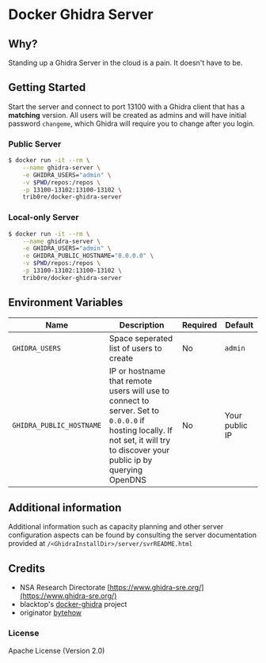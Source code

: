 # Docker Ghidra Server

## Why?

Standing up a Ghidra Server in the cloud is a pain. It doesn't have to be.

## Getting Started

Start the server and connect to port 13100 with a Ghidra client that has a **matching** version. All users will be created as admins and will have initial password `changeme`, which Ghidra will require you to change after you login.

### Public Server

```bash
$ docker run -it --rm \
    --name ghidra-server \
    -e GHIDRA_USERS="admin" \
    -v $PWD/repos:/repos \
    -p 13100-13102:13100-13102 \
    trib0re/docker-ghidra-server
```

### Local-only Server

```bash
$ docker run -it --rm \
    --name ghidra-server \
    -e GHIDRA_USERS="admin" \
    -e GHIDRA_PUBLIC_HOSTNAME="0.0.0.0" \
    -v $PWD/repos:/repos \
    -p 13100-13102:13100-13102 \
    trib0re/docker-ghidra-server
```


## Environment Variables

| Name | Description | Required | Default |
| - | - | - | - |
|`GHIDRA_USERS` | Space seperated list of users to create | No | `admin` |
|`GHIDRA_PUBLIC_HOSTNAME` | IP or hostname that remote users will use to connect to server. Set to `0.0.0.0` if hosting locally. If not set, it will try to discover your public ip by querying OpenDNS | No | Your public IP | 

## Additional information

Additional information such as capacity planning and other server configuration aspects can be found by consulting the server documentation provided at `/<GhidraInstallDir>/server/svrREADME.html`

## Credits

- NSA Research Directorate [https://www.ghidra-sre.org/](https://www.ghidra-sre.org/)
- blacktop's [docker-ghidra](https://github.com/blacktop/ghidra-server) project
- originator [bytehow](https://github.com/bytehow/docker-ghidra-server)

### License

Apache License (Version 2.0)
